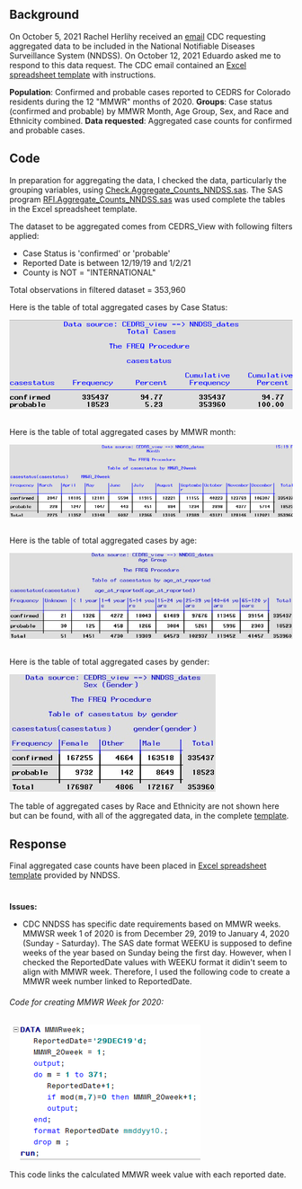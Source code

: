 ## Background 
On October 5, 2021 Rachel Herlihy received an [email](./Documents/Email_request.pdf) CDC requesting aggregated data to be included in the National Notifiable Diseases Surveillance System (NNDSS). On October 12, 2021 Eduardo asked me to respond to this data request. The CDC email contained an [Excel spreadsheet template](./Documents/Worksheet_2020_Aggregate_COVID-19_Data.xlsx) with instructions. 

**Population**:  Confirmed and probable cases reported to CEDRS for Colorado residents during the 12 "MMWR" months of 2020.  **Groups**: Case status (confirmed and probable) by MMWR Month, Age Group, Sex, and Race and Ethnicity combined.  **Data requested**: Aggregated case counts for confirmed and probable cases. 

## Code
In preparation for aggregating the data, I checked the data, particularly the grouping variables, using [Check.Aggregate_Counts_NNDSS.sas](SAS/Check.Aggregate_Counts_NNDSS.sas). The SAS program [RFI.Aggregate_Counts_NNDSS.sas](SAS/RFI.Aggregate_Counts_NNDSS.sas) was used complete the tables in the Excel spreadsheet template. 

The dataset to be aggregated comes from CEDRS_View with following filters applied:
* Case Status is 'confirmed' or 'probable'
* Reported Date is between 12/19/19 and 1/2/21
* County is NOT = "INTERNATIONAL"

Total observations in filtered dataset = 353,960

Here is the table of total aggregated cases by Case Status:

![Total Cases](./Images/Total_cases2.png)
##
Here is the table of total aggregated cases by MMWR month:

![MMWR_Month](./Images/MMWR_month2.png)
##
Here is the table of total aggregated cases by age:

![Age_Groups](.images/../Images/Age_group2.jpg)

##
Here is the table of total aggregated cases by gender:

![gendertable](Images/Gender2.jpg)

The table of aggregated cases by Race and Ethnicity are not shown here but can be found, with all of the aggregated data, in the complete [template](./Documents/Worksheet_2020_Aggregate_COVID-19_Data.xlsx).

## Response
Final aggregated case counts have been placed in [Excel spreadsheet template](./Documents/Worksheet_2020_Aggregate_COVID-19_Data.xlsx) provided by NNDSS.
#


**Issues:**
* CDC NNDSS has specific date requirements based on MMWR weeks. MMWSR week 1 of 2020 is from December 29, 2019 to January 4, 2020 (Sunday - Saturday). The SAS date format WEEKU is supposed to define weeks of the year based on Sunday being the first day. However, when I checked the ReportedDate values with WEEKU format it didin't seem to align with MMWR week. Therefore, I used the following code to create a MMWR week number linked to ReportedDate.
####
###### Code for creating MMWR Week for 2020:
 ![code](./Images/Code_for_MMWR_week.png)

This code links the calculated MMWR week value with each reported date.
